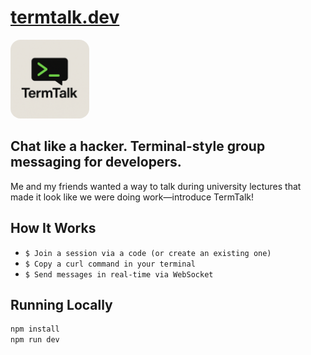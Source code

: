 # [termtalk.dev](https://termtalk.dev)

<img src="./public/logo_white_bg.png" alt="TermTalk Demo" style="width: 25%; border-radius: 16px;" />

## Chat like a hacker. Terminal-style group messaging for developers.

Me and my friends wanted a way to talk during university lectures that made it look like we were doing work—introduce TermTalk!

## How It Works

- `$ Join a session via a code (or create an existing one)`
- `$ Copy a curl command in your terminal`
- `$ Send messages in real-time via WebSocket`

## Running Locally

```bash
npm install
npm run dev
```
